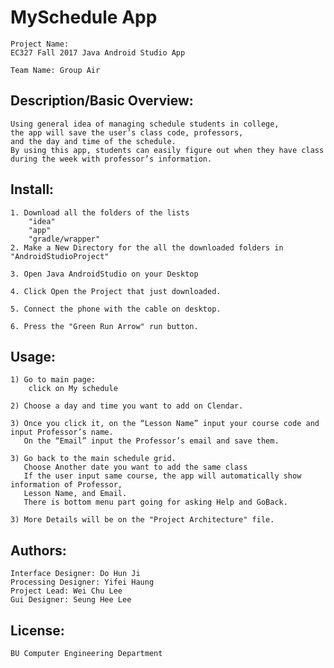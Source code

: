 # MySchedule App
	Project Name:
	EC327 Fall 2017 Java Android Studio App
	
	Team Name: Group Air


## Description/Basic Overview:

	Using general idea of managing schedule students in college, 
  	the app will save the user’s class code, professors, 
	and the day and time of the schedule.
	By using this app, students can easily figure out when they have class during the week with professor’s information.



## Install:
	
	1. Download all the folders of the lists
		"idea"
		"app"
		"gradle/wrapper"
	2. Make a New Directory for the all the downloaded folders in "AndroidStudioProject"
	
	3. Open Java AndroidStudio on your Desktop
	
	4. Click Open the Project that just downloaded.
	
	5. Connect the phone with the cable on desktop.
	
	6. Press the "Green Run Arrow" run button.




## Usage:
	
	1) Go to main page:
		click on My schedule 
		
	2) Choose a day and time you want to add on Clendar.
	
	3) Once you click it, on the “Lesson Name” input your course code and input Professor’s name.
	   On the “Email” input the Professor’s email and save them.
	
	3) Go back to the main schedule grid.
	   Choose Another date you want to add the same class
	   If the user input same course, the app will automatically show information of Professor, 
  	   Lesson Name, and Email. 
	   There is bottom menu part going for asking Help and GoBack.
	
	3) More Details will be on the "Project Architecture" file.
	

## Authors:
	
	Interface Designer: Do Hun Ji
 	Processing Designer: Yifei Haung
	Project Lead: Wei Chu Lee
	Gui Designer: Seung Hee Lee
                
                
## License: 
   	BU Computer Engineering Department
	
